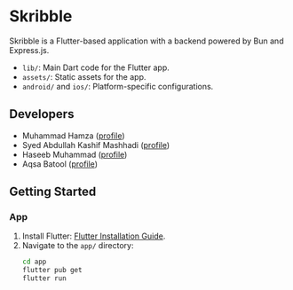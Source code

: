 # Skribble

Skribble is a Flutter-based application with a backend powered by Bun and Express.js.

- `lib/`: Main Dart code for the Flutter app.
- `assets/`: Static assets for the app.
- `android/` and `ios/`: Platform-specific configurations.

## Developers

- Muhammad Hamza ([profile](https://github.com/xwhiz))
- Syed Abdullah Kashif Mashhadi ([profile](https://github.com/abdullahmashhadi))
- Haseeb Muhammad ([profile](https://github.com/Haseeb-Muhammad))
- Aqsa Batool ([profile](https://github.com/WhizAqsa))

## Getting Started

### App

1. Install Flutter: [Flutter Installation Guide](https://flutter.dev/docs/get-started/install).
2. Navigate to the `app/` directory:
   ```bash
   cd app
   flutter pub get
   flutter run
   ```
